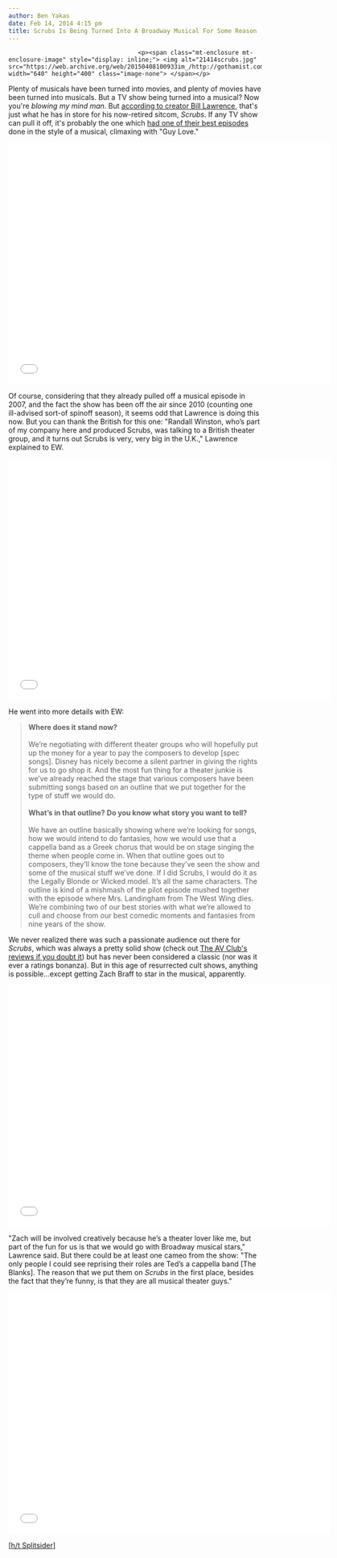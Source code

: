 ```yaml
---
author: Ben Yakas
date: Feb 14, 2014 4:15 pm
title: Scrubs Is Being Turned Into A Broadway Musical For Some Reason
---
```


	
										<p><span class="mt-enclosure mt-enclosure-image" style="display: inline;"> <img alt="21414scrubs.jpg" src="https://web.archive.org/web/20150408100933im_/http://gothamist.com/attachments/byakas/21414scrubs.jpg" width="640" height="400" class="image-none"> </span></p>

<p>Plenty of musicals have been turned into movies, and plenty of movies have been turned into musicals. But a TV show being turned into a musical? Now you&apos;re <em>blowing my mind man</em>. But <a href="https://web.archive.org/web/20150408100933/http://insidetv.ew.com/2014/02/13/scrubs-broadway-musical-movie-bill-lawrence/">according to creator Bill Lawrence</a>, that&apos;s just what he has in store for his now-retired sitcom, <em>Scrubs</em>. If any TV show can pull it off, it&apos;s probably the one which <a href="https://web.archive.org/web/20150408100933/http://en.wikipedia.org/wiki/My_Musical">had one of their best episodes</a> done in the style of a musical, climaxing with &quot;Guy Love.&quot;</p>

<p><iframe width="640" height="480" src="//web.archive.org/web/20150408100933if_/http://www.youtube.com/embed/lL4L4Uv5rf0" frameborder="0" allowfullscreen></iframe></p>

<p>Of course, considering that they already pulled off a musical episode in 2007, and the fact the show has been off the air since 2010 (counting one ill-advised sort-of spinoff season), it seems odd that Lawrence is doing this now. But you can thank the British for this one: &quot;Randall Winston, who&#x2019;s part of my company here and produced Scrubs, was talking to a British theater group, and it turns out Scrubs is very, very big in the U.K.,&quot; Lawrence explained to EW. </p>

<p><iframe width="640" height="480" src="//web.archive.org/web/20150408100933if_/http://www.youtube.com/embed/C7d-qdQ893o" frameborder="0" allowfullscreen></iframe></p>

<p>He went into more details with EW:</p>

<blockquote><strong>Where does it stand now?</strong>
<br><br>
We&#x2019;re negotiating with different theater groups who will hopefully put up the money for a year to pay the composers to develop [spec songs]. Disney has nicely become a silent partner in giving the rights for us to go shop it. And the most fun thing for a theater junkie is we&#x2019;ve already reached the stage that various composers have been submitting songs based on an outline that we put together for the type of stuff we would do.
<br><br>
<strong>What&#x2019;s in that outline? Do you know what story you want to tell?</strong>
<br><br>
We have an outline basically showing where we&#x2019;re looking for songs, how we would intend to do fantasies, how we would use that a cappella band as a Greek chorus that would be on stage singing the theme when people come in. When that outline goes out to composers, they&#x2019;ll know the tone because they&#x2019;ve seen the show and some of the musical stuff we&#x2019;ve done. If I did Scrubs, I would do it as the Legally Blonde or Wicked model. It&#x2019;s all the same characters. The outline is kind of a mishmash of the pilot episode mushed together with the episode where Mrs. Landingham from The West Wing dies. We&#x2019;re combining two of our best stories with what we&#x2019;re allowed to cull and choose from our best comedic moments and fantasies from nine years of the show.</blockquote>

<p>We never realized there was such a passionate audience out there for <em>Scrubs</em>, which was always a pretty solid show (check out <a href="https://web.archive.org/web/20150408100933/http://www.avclub.com/tv/scrubs/?season=3">The AV Club&apos;s reviews if you doubt it</a>) but has never been considered a classic (nor was it ever a ratings bonanza). But in this age of resurrected cult shows, anything is possible...except getting Zach Braff to star in the musical, apparently. </p>

<p><iframe width="640" height="480" src="//web.archive.org/web/20150408100933if_/http://www.youtube.com/embed/P-OIgXyvzUU" frameborder="0" allowfullscreen></iframe></p>

<p>&quot;Zach will be involved creatively because he&#x2019;s a theater lover like me, but part of the fun for us is that we would go with Broadway musical stars,&quot; Lawrence said. But there could be at least one cameo from the show: &quot;The only people I could see reprising their roles are Ted&#x2019;s a cappella band [The Blanks]. The reason that we put them on <em>Scrubs</em> in the first place, besides the fact that they&#x2019;re funny, is that they are all musical theater guys.&quot;</p>

<p><iframe width="640" height="480" src="//web.archive.org/web/20150408100933if_/http://www.youtube.com/embed/yMo_boi1Yw0" frameborder="0" allowfullscreen></iframe></p>

<p>[<a href="https://web.archive.org/web/20150408100933/http://splitsider.com/2014/02/scrubs-is-getting-the-broadway-musical-treatment/">h/t Splitsider</a>]<br>
</p>					
										
									
				